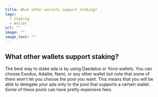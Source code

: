 ```yaml
---
title: What other wallets support staking?
tags:
  - Staking
  - Wallet
url: ""
image: ""
image_text: ""
---
```


## What other wallets support staking?

The best way to stake ada is by using Daedalus or Yoroi wallets. You can choose Exodus, Adalite, Nami, or any other wallet but note that some of them won't let you choose the pool you want. This means that you will be able to delegate your ada only to the pool that supports a certain wallet. Some of these pools can have pretty expensive fees.
